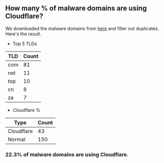## How many % of malware domains are using Cloudflare?


We downloaded the malware domains from [here](https://urlhaus.abuse.ch) and filter out duplicates.
Here's the result.


[//]: # (start replacement)


- Top 5 TLDs

| TLD | Count |
| --- | --- |
| com | 81 |
| net | 11 |
| top | 10 |
| cn | 8 |
| za | 7 |


- Cloudflare %

| Type | Count |
| --- | --- |
| Cloudflare | 43 |
| Normal | 150 |


### 22.3% of malware domains are using Cloudflare.